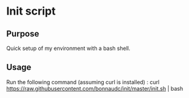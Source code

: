# Init script

## Purpose
Quick setup of my environment with a bash shell.

## Usage
Run the following command (assuming curl is installed) :
  curl https://raw.githubusercontent.com/bonnaudc/init/master/init.sh | bash
